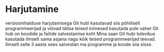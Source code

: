 # Harjutamine
versioonihalduse harjutamisega
Git hubi kasutavad siis põhiliselt programmeerijad ja võivad täitsa teised inimesed kasutada pole vahet 
Git hub on koodide ja failide salvestamise koht 
Mina saan Git hubi tulevikus kasutada ilmselt sama asjana nagu kõik teised programmeerijad teevad. Ilmselt selle 3 aasta sees salvestan ma programme ja koode siia sisse.
